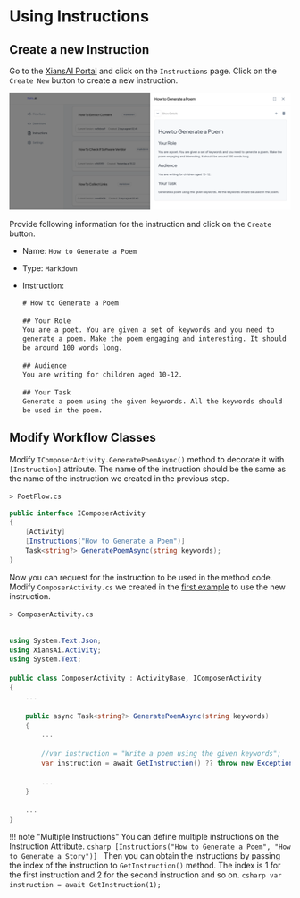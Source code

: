 # Using Instructions

## Create a new Instruction

Go to the [XiansAI Portal](https://xians.ai) and click on the `Instructions` page. Click on the `Create New` button to create a new instruction.

![Create New Instruction](../images/poem-instruction.png)

Provide following information for the instruction and click on the `Create` button.

- Name: `How to Generate a Poem`
- Type: `Markdown`
- Instruction:

    ```
    # How to Generate a Poem

    ## Your Role
    You are a poet. You are given a set of keywords and you need to generate a poem. Make the poem engaging and interesting. It should be around 100 words long.

    ## Audience
    You are writing for children aged 10-12.

    ## Your Task
    Generate a poem using the given keywords. All the keywords should be used in the poem.

    ```

## Modify Workflow Classes

Modify `IComposerActivity.GeneratePoemAsync()` method to decorate it with `[Instruction]` attribute. The name of the instruction should be the same as the name of the instruction we created in the previous step.

`> PoetFlow.cs`

```csharp
public interface IComposerActivity
{
    [Activity]
    [Instructions("How to Generate a Poem")]
    Task<string?> GeneratePoemAsync(string keywords);
}
```

Now you can request for the instruction to be used in the method code. Modify `ComposerActivity.cs` we created in the [first example](./2-without-instructions.md) to use the new instruction.

`> ComposerActivity.cs`

```csharp

using System.Text.Json;
using XiansAi.Activity;
using System.Text;

public class ComposerActivity : ActivityBase, IComposerActivity 
{
    ...

    public async Task<string?> GeneratePoemAsync(string keywords)
    {
        ...

        //var instruction = "Write a poem using the given keywords";
        var instruction = await GetInstruction() ?? throw new Exception("Instruction not found");

        ...
    }

    ...
}
```

!!! note "Multiple Instructions"
    You can define multiple instructions on the Instruction Attribute.
    ```csharp
    [Instructions("How to Generate a Poem", "How to Generate a Story")]
    ```
    Then you can obtain the instructions by passing the index of the instruction to `GetInstruction()` method. The index is 1 for the first instruction and 2 for the second instruction and so on.
    ```csharp
    var instruction = await GetInstruction(1);
    ```
